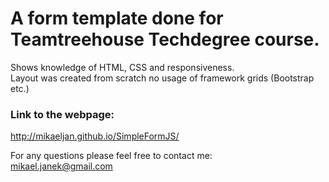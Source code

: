 # A form template done for Teamtreehouse Techdegree course.

Shows knowledge of HTML, CSS and responsiveness.<br />
Layout was created from scratch no usage of framework grids (Bootstrap etc.)<br />


### Link to the webpage:<br />
http://mikaeljan.github.io/SimpleFormJS/

For any questions please feel free to contact me:<br />
mikael.janek@gmail.com
